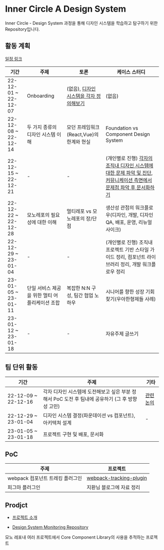 # Inner Circle A Design System

Inner Circle - Design System 과정을 통해 디자인 시스템을 학습하고 탐구하기 위한 Repository입니다.

## 활동 계획

[일정 링크](https://docs.google.com/spreadsheets/d/1smFKpHSNgps7OEHfUCWtVY_D2tgfJtVqC8GBlan2kTU/edit#gid=2059925835)

| 기간 | 주제 | 토론 | 케이스 스터디 |
| --- | ---| ---| ---|
| 22-12-01 ~ 22-12-07 | Onboarding | (없음), [디자인 시스템을 각자 정의해보기](https://github.com/InnerCircleA/design-system/discussions/2) | (없음)|
| 22-12-08 ~ 22-12-14 | 두 가지 종류의 디자인 시스템 이해 | 모던 프레임워크(React,Vue)의 한계와 현실 | Foundation vs Component Design System |
| 22-12-15 ~ 22-12-21 | - | - | (개인별로 진행) [각자의 조직내 디자인 시스템에 대한 문제 파악 및 진단](https://github.com/InnerCircleA/design-system/discussions/9), [커뮤니케이션 측면에서 문제점 파악 후 문서화하기](https://github.com/InnerCircleA/design-system/discussions/10) |
| 22-12-22 ~ 22-12-28 | 모노레포의 필요성에 대한 이해 | 멀티레포 vs 모노레포의 장/단점 | 생산성 관점의 워크플로우(디자인, 개발, 디자인 QA, 배포, 운영, 리뉴얼 사이크) | 
| 22-12-29 ~ 23-01-04 | - | - | (개인별로 진행) 조직내 프로젝트 기반 스타일 가이드 정리, 컴포넌트 라이브러리 정리, 개발 워크플로우 정리 | 
| 23-01-05 ~ 23-01-11 | 단일 서비스 제공을 위한 멀티 어플리케이션 조합 | 복잡한 N:N 구성, 팀간 협업 노하우 | 시니어를 향한 성장 기회찾기(우아한형제들 사례)|
| 23-01-12 ~ 23-01-18 | - | - | 자유주제 글쓰기 |

## 팀 단위 활동  

| 기간 | 주제 | 기타 |
| --- | --- | --- | 
| 22-12-09 ~ 22-12-16 | 각자 디자인 시스템에 도전해보고 싶은 부분 정해서 PoC 도전 후 팀내에 공유하기 (그 후 방향성 고민) | [관련 논의](https://github.com/InnerCircleA/design-system/discussions/6) |
| 22-12-29 ~ 23-01-04 | 디자인 시스템 결정(파운데이션 vs 컴포넌트), 아키텍쳐 설계 | - | 
| 23-01-05 ~ 23-01-18 | 프로젝트 구현 및 배포, 문서화 |

## PoC

| 주제 | 프로젝트 |
|--- | --- |
| webpack 컴포넌트 트레킹 플러그인 | [webpack-tracking-plugin](https://github.com/InnerCircleA/design-system/tree/main/webpack-tracking-plugin/poc) |
| 피그마 플러그인 | 지환님 블로그에 자료 정리 |

## Prodjct 

- [프로젝트 소개](https://slides.com/joking/inner-circle-a)

- [Design System Monitoring Repository](https://github.com/InnerCircleA/design-system-monitoring)

모노 레포내 여러 프로젝트에서 Core Component Library의 사용을 추적하는 프로젝트

